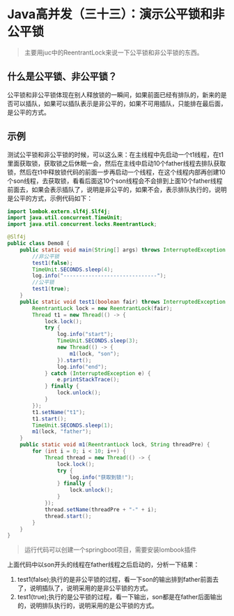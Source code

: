 # Java高并发（三十三）：演示公平锁和非公平锁
> 主要用juc中的ReentrantLock来说一下公平锁和非公平锁的东西。

## 什么是公平锁、非公平锁？

公平锁和非公平锁体现在别人释放锁的一瞬间，如果前面已经有排队的，新来的是否可以插队，如果可以插队表示是非公平的，如果不可用插队，只能排在最后面，是公平的方式。

## 示例

测试公平锁和非公平锁的时候，可以这么来：在主线程中先启动一个t1线程，在t1里面获取锁，获取锁之后休眠一会，然后在主线中启动10个father线程去排队获取锁，然后在t1中释放锁代码的前面一步再启动一个线程，在这个线程内部再创建10个son线程，去获取锁，看看后面这10个son线程会不会排到上面10个father线程前面去，如果会表示插队了，说明是非公平的，如果不会，表示排队执行的，说明是公平的方式，示例代码如下：

```java
import lombok.extern.slf4j.Slf4j;
import java.util.concurrent.TimeUnit;
import java.util.concurrent.locks.ReentrantLock;

@Slf4j
public class Demo8 {
    public static void main(String[] args) throws InterruptedException {
        //非公平锁
        test1(false);
        TimeUnit.SECONDS.sleep(4);
        log.info("------------------------------");
        //公平锁
        test1(true);
    }
    public static void test1(boolean fair) throws InterruptedException {
        ReentrantLock lock = new ReentrantLock(fair);
        Thread t1 = new Thread(() -> {
            lock.lock();
            try {
                log.info("start");
                TimeUnit.SECONDS.sleep(3);
                new Thread(() -> {
                    m1(lock, "son");
                }).start();
                log.info("end");
            } catch (InterruptedException e) {
                e.printStackTrace();
            } finally {
                lock.unlock();
            }
        });
        t1.setName("t1");
        t1.start();
        TimeUnit.SECONDS.sleep(1);
        m1(lock, "father");
    }
    public static void m1(ReentrantLock lock, String threadPre) {
        for (int i = 0; i < 10; i++) {
            Thread thread = new Thread(() -> {
                lock.lock();
                try {
                    log.info("获取到锁!");
                } finally {
                    lock.unlock();
                }
            });
            thread.setName(threadPre + "-" + i);
            thread.start();
        }
    }
}
```

> 运行代码可以创建一个springboot项目，需要安装lombook插件

上面代码中以son开头的线程在father线程之后启动的，分析一下结果：
1. test1(false);执行的是非公平锁的过程，看一下son的输出排到father前面去了，说明插队了，说明采用的是非公平锁的方式。
2. test1(true);执行的是公平锁的过程，看一下输出，son都是在father后面输出的，说明排队执行的，说明采用的是公平锁的方式。